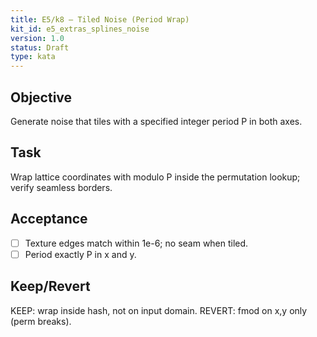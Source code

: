 ```yaml
---
title: E5/k8 — Tiled Noise (Period Wrap)
kit_id: e5_extras_splines_noise
version: 1.0
status: Draft
type: kata
---
```

## Objective
Generate noise that tiles with a specified integer period P in both axes.
## Task
Wrap lattice coordinates with modulo P inside the permutation lookup; verify seamless borders.
## Acceptance
- [ ] Texture edges match within 1e-6; no seam when tiled.
- [ ] Period exactly P in x and y.
## Keep/Revert
KEEP: wrap inside hash, not on input domain. REVERT: fmod on x,y only (perm breaks).
